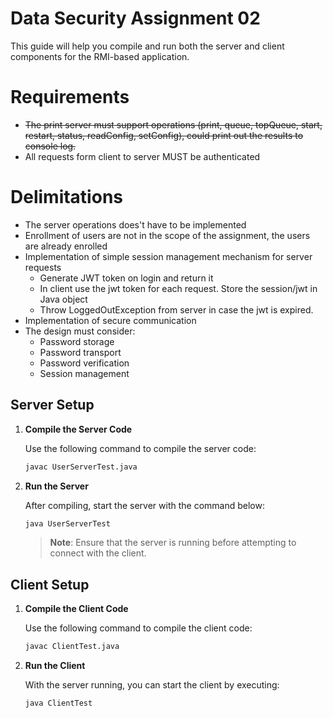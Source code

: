 # Data Security Assignment 02

This guide will help you compile and run both the server and client components for the RMI-based application.

# Requirements
* ~~The print server must support operations (print, queue, topQueue, start, restart, status, readConfig, setConfig), could print out the results to console log.~~
* All requests form client to server MUST be authenticated

# Delimitations
* The server operations does't have to be implemented
* Enrollment of users are not in the scope of the assignment, the users are already enrolled
* Implementation of simple session management mechanism for server requests
  * Generate JWT token on login and return it
  * In client use the jwt token for each request. Store the session/jwt in Java object
  * Throw LoggedOutException from server in case the jwt is expired.
* Implementation of secure communication
* The design must consider:
   * Password storage
   * Password transport
   * Password verification
   * Session management

## Server Setup

1. **Compile the Server Code**

   Use the following command to compile the server code:

   ```sh
   javac UserServerTest.java
   ```

2. **Run the Server**

   After compiling, start the server with the command below:

   ```sh
   java UserServerTest
   ```

   > **Note**: Ensure that the server is running before attempting to connect with the client.

## Client Setup

1. **Compile the Client Code**

   Use the following command to compile the client code:

   ```sh
   javac ClientTest.java
   ```

2. **Run the Client**

   With the server running, you can start the client by executing:

   ```sh
   java ClientTest
   ```
